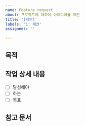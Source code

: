 ```yaml
---
name: Feature request
about: 프로젝트에 대하여 아이디어를 제안
title: '[제안]'
labels: 'i: 제안'
assignees: ''

---
```

## **목적**


## **작업 상세 내용**
- [ ] 달성해야 
- [ ] 하는
- [ ] 목표

## **참고 문서**
